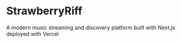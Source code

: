 # StrawberryRiff

A modern music streaming and discovery platform built with Next.js
deployed with Vercel
